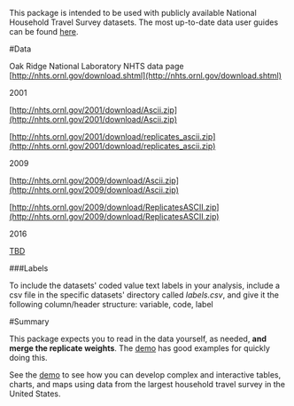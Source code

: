 This package is intended to be used with publicly available National Household Travel Survey datasets. The most up-to-date data user guides can be found [here](http://nhts.ornl.gov/documentation.shtml).

#Data

Oak Ridge National Laboratory NHTS data page [http://nhts.ornl.gov/download.shtml](http://nhts.ornl.gov/download.shtml)

2001

[http://nhts.ornl.gov/2001/download/Ascii.zip](http://nhts.ornl.gov/2001/download/Ascii.zip)

[http://nhts.ornl.gov/2001/download/replicates_ascii.zip](http://nhts.ornl.gov/2001/download/replicates_ascii.zip)

2009

[http://nhts.ornl.gov/2009/download/Ascii.zip](http://nhts.ornl.gov/2009/download/Ascii.zip)

[http://nhts.ornl.gov/2009/download/ReplicatesASCII.zip](http://nhts.ornl.gov/2009/download/ReplicatesASCII.zip)

2016

[TBD](https://nationalhouseholdtravelsurvey.com/)

###Labels

To include the datasets' coded value text labels in your analysis, include a csv file in the specific datasets' directory called *labels.csv*, and give it the following column/header structure: variable, code, label

#Summary

This package expects you to read in the data yourself, as needed, **and merge the replicate weights**. The [demo](https://github.com/MarceloSimasWestat/NHTS-Summarizer/blob/master/demo.Rmd) has good examples for quickly doing this.

See the [demo](https://github.com/MarceloSimasWestat/NHTS-Summarizer/blob/master/demo.Rmd) to see how you can develop complex and interactive tables, charts, and maps using data from the largest household travel survey in the United States.